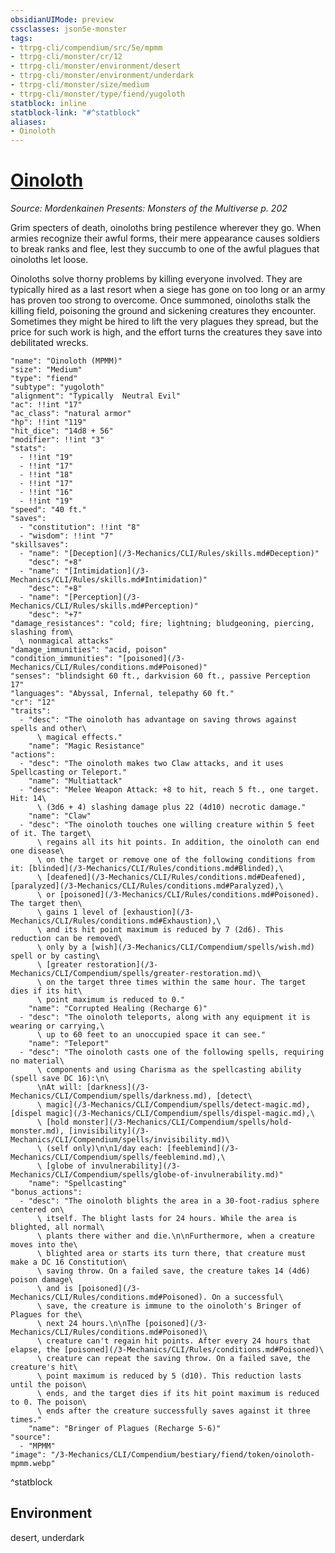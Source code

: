 ```yaml
---
obsidianUIMode: preview
cssclasses: json5e-monster
tags:
- ttrpg-cli/compendium/src/5e/mpmm
- ttrpg-cli/monster/cr/12
- ttrpg-cli/monster/environment/desert
- ttrpg-cli/monster/environment/underdark
- ttrpg-cli/monster/size/medium
- ttrpg-cli/monster/type/fiend/yugoloth
statblock: inline
statblock-link: "#^statblock"
aliases:
- Oinoloth
---
```

# [Oinoloth](3-Mechanics\CLI\Compendium\bestiary\fiend/oinoloth-mpmm.md)
*Source: Mordenkainen Presents: Monsters of the Multiverse p. 202*  

Grim specters of death, oinoloths bring pestilence wherever they go. When armies recognize their awful forms, their mere appearance causes soldiers to break ranks and flee, lest they succumb to one of the awful plagues that oinoloths let loose.

Oinoloths solve thorny problems by killing everyone involved. They are typically hired as a last resort when a siege has gone on too long or an army has proven too strong to overcome. Once summoned, oinoloths stalk the killing field, poisoning the ground and sickening creatures they encounter. Sometimes they might be hired to lift the very plagues they spread, but the price for such work is high, and the effort turns the creatures they save into debilitated wrecks.

```statblock
"name": "Oinoloth (MPMM)"
"size": "Medium"
"type": "fiend"
"subtype": "yugoloth"
"alignment": "Typically  Neutral Evil"
"ac": !!int "17"
"ac_class": "natural armor"
"hp": !!int "119"
"hit_dice": "14d8 + 56"
"modifier": !!int "3"
"stats":
  - !!int "19"
  - !!int "17"
  - !!int "18"
  - !!int "17"
  - !!int "16"
  - !!int "19"
"speed": "40 ft."
"saves":
  - "constitution": !!int "8"
  - "wisdom": !!int "7"
"skillsaves":
  - "name": "[Deception](/3-Mechanics/CLI/Rules/skills.md#Deception)"
    "desc": "+8"
  - "name": "[Intimidation](/3-Mechanics/CLI/Rules/skills.md#Intimidation)"
    "desc": "+8"
  - "name": "[Perception](/3-Mechanics/CLI/Rules/skills.md#Perception)"
    "desc": "+7"
"damage_resistances": "cold; fire; lightning; bludgeoning, piercing, slashing from\
  \ nonmagical attacks"
"damage_immunities": "acid, poison"
"condition_immunities": "[poisoned](/3-Mechanics/CLI/Rules/conditions.md#Poisoned)"
"senses": "blindsight 60 ft., darkvision 60 ft., passive Perception 17"
"languages": "Abyssal, Infernal, telepathy 60 ft."
"cr": "12"
"traits":
  - "desc": "The oinoloth has advantage on saving throws against spells and other\
      \ magical effects."
    "name": "Magic Resistance"
"actions":
  - "desc": "The oinoloth makes two Claw attacks, and it uses Spellcasting or Teleport."
    "name": "Multiattack"
  - "desc": "Melee Weapon Attack: +8 to hit, reach 5 ft., one target. Hit: 14\
      \ (3d6 + 4) slashing damage plus 22 (4d10) necrotic damage."
    "name": "Claw"
  - "desc": "The oinoloth touches one willing creature within 5 feet of it. The target\
      \ regains all its hit points. In addition, the oinoloth can end one disease\
      \ on the target or remove one of the following conditions from it: [blinded](/3-Mechanics/CLI/Rules/conditions.md#Blinded),\
      \ [deafened](/3-Mechanics/CLI/Rules/conditions.md#Deafened), [paralyzed](/3-Mechanics/CLI/Rules/conditions.md#Paralyzed),\
      \ or [poisoned](/3-Mechanics/CLI/Rules/conditions.md#Poisoned). The target then\
      \ gains 1 level of [exhaustion](/3-Mechanics/CLI/Rules/conditions.md#Exhaustion),\
      \ and its hit point maximum is reduced by 7 (2d6). This reduction can be removed\
      \ only by a [wish](/3-Mechanics/CLI/Compendium/spells/wish.md) spell or by casting\
      \ [greater restoration](/3-Mechanics/CLI/Compendium/spells/greater-restoration.md)\
      \ on the target three times within the same hour. The target dies if its hit\
      \ point maximum is reduced to 0."
    "name": "Corrupted Healing (Recharge 6)"
  - "desc": "The oinoloth teleports, along with any equipment it is wearing or carrying,\
      \ up to 60 feet to an unoccupied space it can see."
    "name": "Teleport"
  - "desc": "The oinoloth casts one of the following spells, requiring no material\
      \ components and using Charisma as the spellcasting ability (spell save DC 16):\n\
      \nAt will: [darkness](/3-Mechanics/CLI/Compendium/spells/darkness.md), [detect\
      \ magic](/3-Mechanics/CLI/Compendium/spells/detect-magic.md), [dispel magic](/3-Mechanics/CLI/Compendium/spells/dispel-magic.md),\
      \ [hold monster](/3-Mechanics/CLI/Compendium/spells/hold-monster.md), [invisibility](/3-Mechanics/CLI/Compendium/spells/invisibility.md)\
      \ (self only)\n\n1/day each: [feeblemind](/3-Mechanics/CLI/Compendium/spells/feeblemind.md),\
      \ [globe of invulnerability](/3-Mechanics/CLI/Compendium/spells/globe-of-invulnerability.md)"
    "name": "Spellcasting"
"bonus_actions":
  - "desc": "The oinoloth blights the area in a 30-foot-radius sphere centered on\
      \ itself. The blight lasts for 24 hours. While the area is blighted, all normal\
      \ plants there wither and die.\n\nFurthermore, when a creature moves into the\
      \ blighted area or starts its turn there, that creature must make a DC 16 Constitution\
      \ saving throw. On a failed save, the creature takes 14 (4d6) poison damage\
      \ and is [poisoned](/3-Mechanics/CLI/Rules/conditions.md#Poisoned). On a successful\
      \ save, the creature is immune to the oinoloth's Bringer of Plagues for the\
      \ next 24 hours.\n\nThe [poisoned](/3-Mechanics/CLI/Rules/conditions.md#Poisoned)\
      \ creature can't regain hit points. After every 24 hours that elapse, the [poisoned](/3-Mechanics/CLI/Rules/conditions.md#Poisoned)\
      \ creature can repeat the saving throw. On a failed save, the creature's hit\
      \ point maximum is reduced by 5 (d10). This reduction lasts until the poison\
      \ ends, and the target dies if its hit point maximum is reduced to 0. The poison\
      \ ends after the creature successfully saves against it three times."
    "name": "Bringer of Plagues (Recharge 5-6)"
"source":
  - "MPMM"
"image": "/3-Mechanics/CLI/Compendium/bestiary/fiend/token/oinoloth-mpmm.webp"
```
^statblock

## Environment

desert, underdark